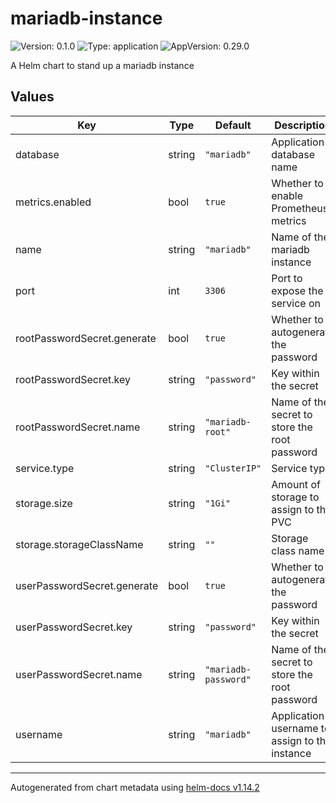 # mariadb-instance

![Version: 0.1.0](https://img.shields.io/badge/Version-0.1.0-informational?style=flat-square) ![Type: application](https://img.shields.io/badge/Type-application-informational?style=flat-square) ![AppVersion: 0.29.0](https://img.shields.io/badge/AppVersion-0.29.0-informational?style=flat-square)

A Helm chart to stand up a mariadb instance

## Values

| Key | Type | Default | Description |
|-----|------|---------|-------------|
| database | string | `"mariadb"` | Application database name |
| metrics.enabled | bool | `true` | Whether to enable Prometheus metrics |
| name | string | `"mariadb"` | Name of the mariadb instance |
| port | int | `3306` | Port to expose the service on |
| rootPasswordSecret.generate | bool | `true` | Whether to autogenerate the password |
| rootPasswordSecret.key | string | `"password"` | Key within the secret |
| rootPasswordSecret.name | string | `"mariadb-root"` | Name of the secret to store the root password |
| service.type | string | `"ClusterIP"` | Service type |
| storage.size | string | `"1Gi"` | Amount of storage to assign to the PVC |
| storage.storageClassName | string | `""` | Storage class name |
| userPasswordSecret.generate | bool | `true` | Whether to autogenerate the password |
| userPasswordSecret.key | string | `"password"` | Key within the secret |
| userPasswordSecret.name | string | `"mariadb-password"` | Name of the secret to store the root password |
| username | string | `"mariadb"` | Application username to assign to the instance |

----------------------------------------------
Autogenerated from chart metadata using [helm-docs v1.14.2](https://github.com/norwoodj/helm-docs/releases/v1.14.2)
